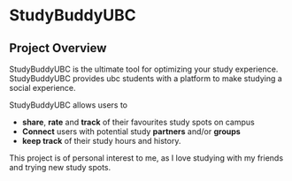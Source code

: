 # StudyBuddyUBC

## Project Overview

StudyBuddyUBC is the ultimate tool for optimizing your study experience.
StudyBuddyUBC provides ubc students with a platform to make studying a social experience.

StudyBuddyUBC allows users to 

- **share**, **rate** and **track** of their favourites study spots on campus 
- **Connect** users with potential study **partners** and/or **groups**
- **keep track** of their study hours and history.

This project is of personal interest to me, as I love studying with my friends and trying new study spots.


